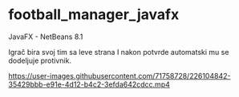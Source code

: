 # football_manager_javafx

JavaFX - NetBeans 8.1

Igrač bira svoj tim sa leve strana I nakon potvrde automatski mu se dodeljuje protivnik.

https://user-images.githubusercontent.com/71758728/226104842-35429bbb-e91e-4d12-b4c2-3efda642cdcc.mp4
